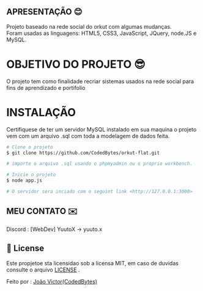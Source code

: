 ## APRESENTAÇÃO :blush:
Projeto baseado na rede social do orkut com algumas mudanças.<br>
Foram usadas as linguagens: HTML5, CSS3, JavaScript, JQuery, node.JS e MySQL.

# OBJETIVO DO PROJETO :sunglasses:
O projeto tem como finalidade recriar sistemas usados na rede social para fins de aprendizado e portifolio

# INSTALAÇÃO
Certifiquese de ter um servidor MySQL instalado em sua maquina
o projeto vem com um arquivo .sql com toda a modelagem de dados feita.

```bash
# Clone o projeto
$ git clone https://github.com/CodedBytes/orkut-flat.git

# importe o arquivo .sql usando o phpmyadmin ou o proprio workbench.

# Inicie o projeto
$ node app.js

# O servidor sera inciado com o seguint link <http://127.0.0.1:3000>
```

## MEU CONTATO :envelope:
Discord : [WebDev] YuutoX -> yuuto.x

## :memo: License ##

Este propjetoe sta licensidao sob a licensa MIT, em caso de duvidas consulte o arquivo [LICENSE](LICENSE.md) .


Feito por : <a href="https://github.com/CodedByTES" target="_blank">João Victor(CodedBytes)</a>

&#xa0;
